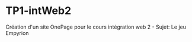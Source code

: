 # TP1-intWeb2

Création d'un site OnePage pour le cours intégration web 2 - Sujet: Le jeu Empyrion 
